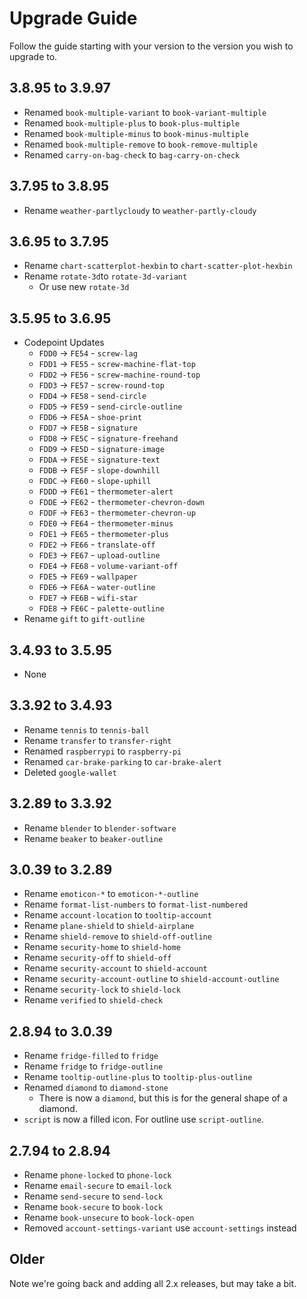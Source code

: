 # Upgrade Guide

Follow the guide starting with your version to the version you wish to upgrade to.

## 3.8.95 to 3.9.97

- Renamed `book-multiple-variant` to `book-variant-multiple`
- Renamed `book-multiple-plus` to `book-plus-multiple`
- Renamed `book-multiple-minus` to `book-minus-multiple`
- Renamed `book-multiple-remove` to `book-remove-multiple`
- Renamed `carry-on-bag-check` to `bag-carry-on-check`

## 3.7.95 to 3.8.95

- Rename `weather-partlycloudy` to `weather-partly-cloudy`

## 3.6.95 to 3.7.95

- Rename `chart-scatterplot-hexbin` to `chart-scatter-plot-hexbin`
- Rename `rotate-3d`to `rotate-3d-variant`
  - Or use new `rotate-3d`

## 3.5.95 to 3.6.95

- Codepoint Updates
  - `FDD0` -> `FE54` - `screw-lag`
  - `FDD1` -> `FE55` - `screw-machine-flat-top`
  - `FDD2` -> `FE56` - `screw-machine-round-top`
  - `FDD3` -> `FE57` - `screw-round-top`
  - `FDD4` -> `FE58` - `send-circle`
  - `FDD5` -> `FE59` - `send-circle-outline`
  - `FDD6` -> `FE5A` - `shoe-print`
  - `FDD7` -> `FE5B` - `signature`
  - `FDD8` -> `FE5C` - `signature-freehand`
  - `FDD9` -> `FE5D` - `signature-image`
  - `FDDA` -> `FE5E` - `signature-text`
  - `FDDB` -> `FE5F` - `slope-downhill`
  - `FDDC` -> `FE60` - `slope-uphill`
  - `FDDD` -> `FE61` - `thermometer-alert`
  - `FDDE` -> `FE62` - `thermometer-chevron-down`
  - `FDDF` -> `FE63` - `thermometer-chevron-up`
  - `FDE0` -> `FE64` - `thermometer-minus`
  - `FDE1` -> `FE65` - `thermometer-plus`
  - `FDE2` -> `FE66` - `translate-off`
  - `FDE3` -> `FE67` - `upload-outline`
  - `FDE4` -> `FE68` - `volume-variant-off`
  - `FDE5` -> `FE69` - `wallpaper`
  - `FDE6` -> `FE6A` - `water-outline`
  - `FDE7` -> `FE6B` - `wifi-star`
  - `FDE8` -> `FE6C` - `palette-outline`
- Rename `gift` to `gift-outline`

## 3.4.93 to 3.5.95

- None

## 3.3.92 to 3.4.93

- Rename `tennis` to `tennis-ball`
- Rename `transfer` to `transfer-right`
- Renamed `raspberrypi` to `raspberry-pi`
- Renamed `car-brake-parking` to `car-brake-alert`
- Deleted `google-wallet`

## 3.2.89 to 3.3.92

- Rename `blender` to `blender-software`
- Rename `beaker` to `beaker-outline`

## 3.0.39 to 3.2.89

- Rename `emoticon-*` to `emoticon-*-outline`
- Rename `format-list-numbers` to `format-list-numbered`
- Rename `account-location` to `tooltip-account`
- Rename `plane-shield` to `shield-airplane`
- Rename `shield-remove` to `shield-off-outline`
- Rename `security-home` to `shield-home`
- Rename `security-off` to `shield-off`
- Rename `security-account` to `shield-account`
- Rename `security-account-outline` to `shield-account-outline`
- Rename `security-lock` to `shield-lock`
- Rename `verified` to `shield-check`

## 2.8.94 to 3.0.39

- Rename `fridge-filled` to `fridge`
- Rename `fridge` to `fridge-outline`
- Rename `tooltip-outline-plus` to `tooltip-plus-outline`
- Renamed `diamond` to `diamond-stone`
  - There is now a `diamond`, but this is for the general shape of a diamond.
- `script` is now a filled icon. For outline use `script-outline`.

## 2.7.94 to 2.8.94

- Rename `phone-locked` to `phone-lock`
- Rename `email-secure` to `email-lock`
- Rename `send-secure` to `send-lock`
- Rename `book-secure` to `book-lock`
- Rename `book-unsecure` to `book-lock-open`
- Removed `account-settings-variant` use `account-settings` instead

## Older

Note we're going back and adding all 2.x releases, but may take a bit.